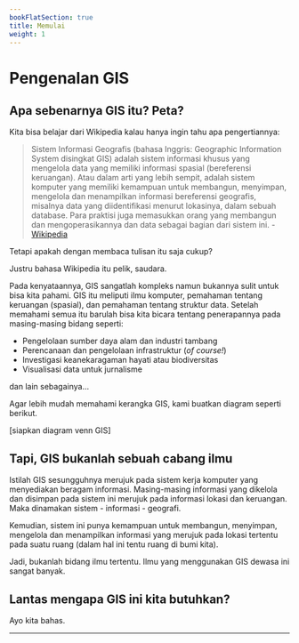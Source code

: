 ```yaml
---
bookFlatSection: true
title: Memulai
weight: 1
---
```


# Pengenalan GIS

## Apa sebenarnya GIS itu? Peta?

Kita bisa belajar dari Wikipedia kalau hanya ingin tahu apa pengertiannya:

> Sistem Informasi Geografis (bahasa Inggris: Geographic Information System disingkat GIS) adalah sistem informasi khusus yang mengelola data yang memiliki informasi spasial (bereferensi keruangan). Atau dalam arti yang lebih sempit, adalah sistem komputer yang memiliki kemampuan untuk membangun, menyimpan, mengelola dan menampilkan informasi bereferensi geografis, misalnya data yang diidentifikasi menurut lokasinya, dalam sebuah database. Para praktisi juga memasukkan orang yang membangun dan mengoperasikannya dan data sebagai bagian dari sistem ini. - [Wikipedia](https://id.wikipedia.org/wiki/Sistem_informasi_geografis)

Tetapi apakah dengan membaca tulisan itu saja cukup?

Justru bahasa Wikipedia itu pelik, saudara.

Pada kenyataannya, GIS sangatlah kompleks namun bukannya sulit untuk bisa kita pahami. GIS itu meliputi ilmu komputer, pemahaman tentang keruangan (spasial), dan pemahaman tentang struktur data. Setelah memahami semua itu barulah bisa kita bicara tentang penerapannya pada masing-masing bidang seperti:

- Pengelolaan sumber daya alam dan industri tambang
- Perencanaan dan pengelolaan infrastruktur (_of course!_)
- Investigasi keanekaragaman hayati atau biodiversitas
- Visualisasi data untuk jurnalisme

dan lain sebagainya...

Agar lebih mudah memahami kerangka GIS, kami buatkan diagram seperti berikut.

[siapkan diagram venn GIS]

## Tapi, GIS bukanlah sebuah cabang ilmu

Istilah GIS sesungguhnya merujuk pada sistem kerja komputer yang menyediakan beragam informasi. Masing-masing informasi yang dikelola dan disimpan pada sistem ini merujuk pada informasi lokasi dan keruangan. Maka dinamakan sistem - informasi - geografi.

Kemudian, sistem ini punya kemampuan untuk membangun, menyimpan, mengelola dan menampilkan informasi yang merujuk pada lokasi tertentu pada suatu ruang (dalam hal ini tentu ruang di bumi kita).

Jadi, bukanlah bidang ilmu tertentu. Ilmu yang menggunakan GIS dewasa ini sangat banyak.

## Lantas mengapa GIS ini kita butuhkan?

Ayo kita bahas.

-----